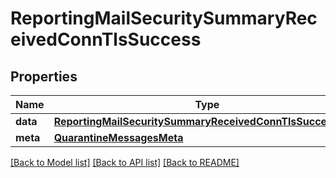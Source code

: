 # ReportingMailSecuritySummaryReceivedConnTlsSuccess

## Properties
Name | Type | Description | Notes
------------ | ------------- | ------------- | -------------
**data** | [**ReportingMailSecuritySummaryReceivedConnTlsSuccessData**](ReportingMailSecuritySummaryReceivedConnTlsSuccessData.md) |  | [optional] 
**meta** | [**QuarantineMessagesMeta**](QuarantineMessagesMeta.md) |  | [optional] 

[[Back to Model list]](../README.md#documentation-for-models) [[Back to API list]](../README.md#documentation-for-api-endpoints) [[Back to README]](../README.md)

